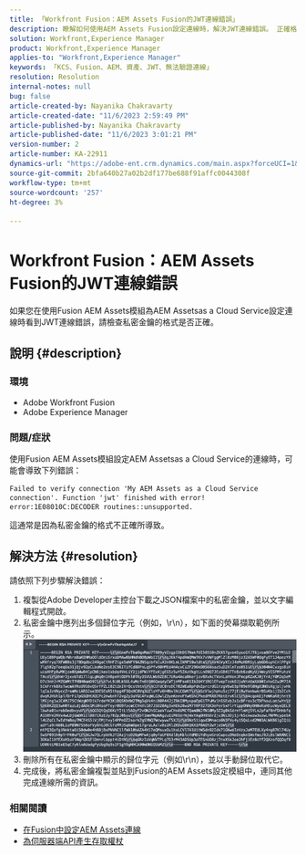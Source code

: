 ```yaml
---
title: 「Workfront Fusion：AEM Assets Fusion的JWT連線錯誤」
description: 瞭解如何使用AEM Assets Fusion設定連線時，解決JWT連線錯誤。 正確格式化私密金鑰。
solution: Workfront,Experience Manager
product: Workfront,Experience Manager
applies-to: "Workfront,Experience Manager"
keywords: 「KCS、Fusion、AEM、資產、JWT、無法驗證連線」
resolution: Resolution
internal-notes: null
bug: false
article-created-by: Nayanika Chakravarty
article-created-date: "11/6/2023 2:59:49 PM"
article-published-by: Nayanika Chakravarty
article-published-date: "11/6/2023 3:01:21 PM"
version-number: 2
article-number: KA-22911
dynamics-url: "https://adobe-ent.crm.dynamics.com/main.aspx?forceUCI=1&pagetype=entityrecord&etn=knowledgearticle&id=b9511e1f-b57c-ee11-8179-6045bd006295"
source-git-commit: 2bfa640b27a02b2df177be688f91affc0044308f
workflow-type: tm+mt
source-wordcount: '257'
ht-degree: 3%

---
```


# Workfront Fusion：AEM Assets Fusion的JWT連線錯誤


如果您在使用Fusion AEM Assets模組為AEM Assetsas a Cloud Service設定連線時看到JWT連線錯誤，請檢查私密金鑰的格式是否正確。

## 說明 {#description}


### 環境

- Adobe Workfront Fusion
- Adobe Experience Manager


### 問題/症狀

使用Fusion AEM Assets模組設定AEM Assetsas a Cloud Service的連線時，可能會導致下列錯誤：


```
Failed to verify connection 'My AEM Assets as a Cloud Service connection'. Function 'jwt' finished with error! error:1E08010C:DECODER routines::unsupported.
```


這通常是因為私密金鑰的格式不正確所導致。


## 解決方法 {#resolution}


請依照下列步驟解決錯誤：

1. 複製從Adobe Developer主控台下載之JSON檔案中的私密金鑰，並以文字編輯程式開啟。
2. 私密金鑰中應列出多個歸位字元（例如，\r\n），如下面的熒幕擷取範例所示。     ![](assets/3dbe4410-3d5e-ee11-be6f-6045bd006d92.png)
3. 刪除所有在私密金鑰中顯示的歸位字元（例如\r\n），並以手動歸位取代它。
4. 完成後，將私密金鑰複製並貼到Fusion的AEM Assets設定模組中，連同其他完成連線所需的資訊。


### 相關閱讀

- [在Fusion中設定AEM Assets連線](https://experienceleague.adobe.com/docs/workfront/using/adobe-workfront-fusion/fusion-apps-and-modules/aem-assets-modules.html?lang=en)
- [為伺服器端API產生存取權杖](https://experienceleague.adobe.com/docs/experience-manager-cloud-service/content/implementing/developing/generating-access-tokens-for-server-side-apis.html?lang=en#the-server-to-server-flow)

